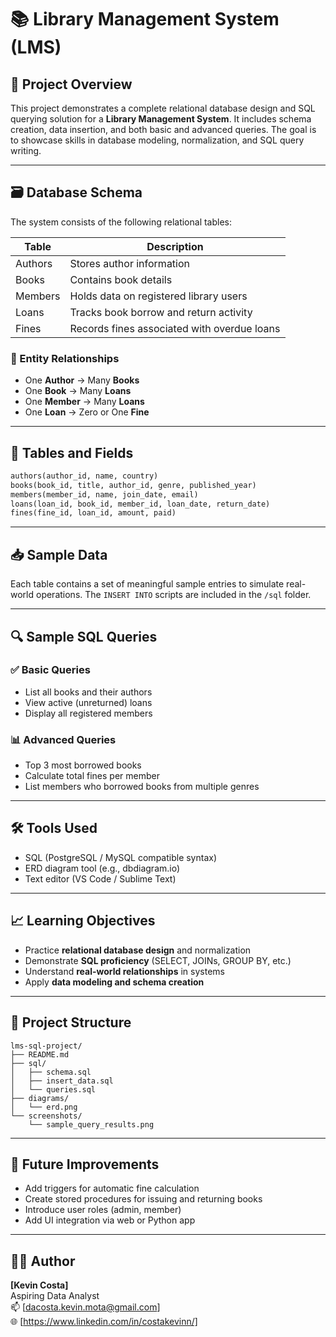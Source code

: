 # 📚 Library Management System (LMS)

## 🧾 Project Overview

This project demonstrates a complete relational database design and SQL querying solution for a **Library Management System**. It includes schema creation, data insertion, and both basic and advanced queries. The goal is to showcase skills in database modeling, normalization, and SQL query writing.

---

## 🗃️ Database Schema

The system consists of the following relational tables:

| Table     | Description                            |
|-----------|----------------------------------------|
| Authors   | Stores author information              |
| Books     | Contains book details                  |
| Members   | Holds data on registered library users |
| Loans     | Tracks book borrow and return activity |
| Fines     | Records fines associated with overdue loans |

### 📌 Entity Relationships

- One **Author** → Many **Books**
- One **Book** → Many **Loans**
- One **Member** → Many **Loans**
- One **Loan** → Zero or One **Fine**

---

## 🧱 Tables and Fields

```sql
authors(author_id, name, country)
books(book_id, title, author_id, genre, published_year)
members(member_id, name, join_date, email)
loans(loan_id, book_id, member_id, loan_date, return_date)
fines(fine_id, loan_id, amount, paid)
```

---

## 📥 Sample Data

Each table contains a set of meaningful sample entries to simulate real-world operations. The `INSERT INTO` scripts are included in the `/sql` folder.

---

## 🔍 Sample SQL Queries

### ✅ Basic Queries

- List all books and their authors
- View active (unreturned) loans
- Display all registered members

### 📊 Advanced Queries

- Top 3 most borrowed books
- Calculate total fines per member
- List members who borrowed books from multiple genres

---

## 🛠️ Tools Used

- SQL (PostgreSQL / MySQL compatible syntax)
- ERD diagram tool (e.g., dbdiagram.io)
- Text editor (VS Code / Sublime Text)

---

## 📈 Learning Objectives

- Practice **relational database design** and normalization
- Demonstrate **SQL proficiency** (SELECT, JOINs, GROUP BY, etc.)
- Understand **real-world relationships** in systems
- Apply **data modeling and schema creation**

---

## 📁 Project Structure

```
lms-sql-project/
├── README.md
├── sql/
│   ├── schema.sql
│   ├── insert_data.sql
│   └── queries.sql
├── diagrams/
│   └── erd.png
└── screenshots/
    └── sample_query_results.png
```

---

## 🧠 Future Improvements

- Add triggers for automatic fine calculation
- Create stored procedures for issuing and returning books
- Introduce user roles (admin, member)
- Add UI integration via web or Python app

---

## 👨‍💻 Author

**[Kevin Costa]**  
Aspiring Data Analyst  
📫 [dacosta.kevin.mota@gmail.com]  
🌐 [https://www.linkedin.com/in/costakevinn/]

